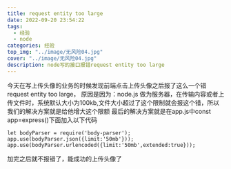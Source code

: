 ```yaml
---
title: request entity too large
date: 2022-09-20 23:54:22
tags: 
  - 经验
  - node
categories: 经验
top_img: "../image/无风险04.jpg"
cover: "../image/无风险04.jpg"
description: node写的接口报错request entity too large
---
```

今天在写上传头像的业务的时候发现前端点击上传头像之后报了这么一个错request entity too large，
原因是因为：node.js 做为服务器，在传输内容或者上传文件时，系统默认大小为100kb,文件大小超过了这个限制就会报这个错，所以我们的解决方案就是给他增大这个限额
最后的解决方案就是在app.js中const app=express()下面加入以下代码
```
let bodyParser = require('body-parser');
app.use(bodyParser.json({limit:'50mb'}));
app.use(bodyParser.urlencoded({limit:'50mb',extended:true}));
```
加完之后就不报错了，能成功的上传头像了